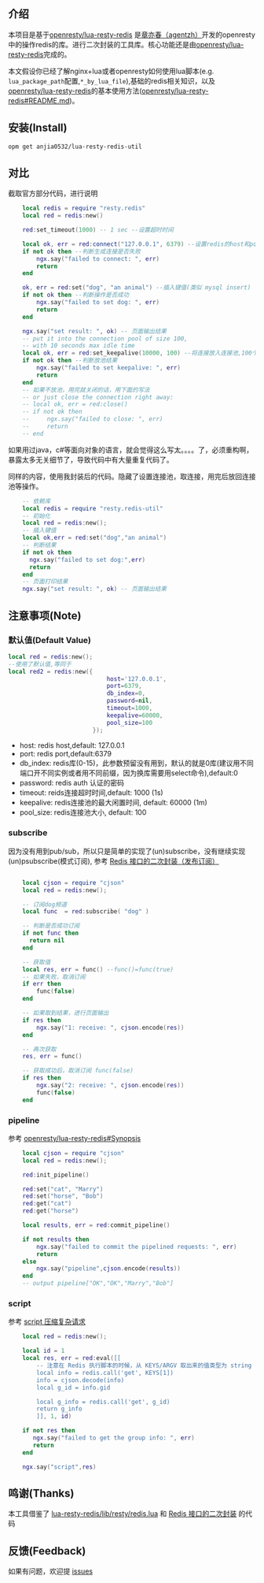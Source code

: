 
## 介绍

本项目是基于[openresty/lua-resty-redis][] 是[章亦春（agentzh）][agentzh]开发的openresty中的操作redis的库。进行二次封装的工具库。核心功能还是由[openresty/lua-resty-redis][]完成的。

本文假设你已经了解nginx+lua或者openresty如何使用lua脚本(e.g. `lua_package_path`配置,`*_by_lua_file`),基础的redis相关知识，以及[openresty/lua-resty-redis][]的基本使用方法([openresty/lua-resty-redis#README.md][README.md])。

## 安装(Install)

```bash
opm get anjia0532/lua-resty-redis-util
```

## 对比

截取官方部分代码，进行说明

```lua
    local redis = require "resty.redis"
    local red = redis:new()

    red:set_timeout(1000) -- 1 sec --设置超时时间

    local ok, err = red:connect("127.0.0.1", 6379) --设置redis的host和port
    if not ok then --判断生成连接是否失败
        ngx.say("failed to connect: ", err)
        return
    end

    ok, err = red:set("dog", "an animal") --插入键值(类似 mysql insert)
    if not ok then --判断操作是否成功
        ngx.say("failed to set dog: ", err)
        return
    end

    ngx.say("set result: ", ok) -- 页面输出结果
    -- put it into the connection pool of size 100,
    -- with 10 seconds max idle time
    local ok, err = red:set_keepalive(10000, 100) --将连接放入连接池,100个连接，最长10秒的闲置时间
    if not ok then --判断放池结果
        ngx.say("failed to set keepalive: ", err)
        return
    end
    -- 如果不放池，用完就关闭的话，用下面的写法
    -- or just close the connection right away:
    -- local ok, err = red:close()
    -- if not ok then
    --     ngx.say("failed to close: ", err)
    --     return
    -- end
```

如果用过java，c#等面向对象的语言，就会觉得这么写太。。。。了，必须重构啊，暴露太多无关细节了，导致代码中有大量重复代码了。

同样的内容，使用我封装后的代码。隐藏了设置连接池，取连接，用完后放回连接池等操作。

```lua
    -- 依赖库
    local redis = require "resty.redis-util"
    -- 初始化
    local red = redis:new();
    -- 插入键值
    local ok,err = red:set("dog","an animal")
    -- 判断结果
    if not ok then
      ngx.say("failed to set dog:",err)
      return
    end
    -- 页面打印结果
    ngx.say("set result: ", ok) -- 页面输出结果
```

## 注意事项(Note)

### 默认值(Default Value)

```lua
local red = redis:new();
--使用了默认值,等同于
local red2 = redis:new({
                            host='127.0.0.1',
                            port=6379,
                            db_index=0,
                            password=nil,
                            timeout=1000,
                            keepalive=60000,
                            pool_size=100
                        });
```

- host: redis host,default: 127.0.0.1
- port: redis port,default:6379
- db_index: redis库(0-15)，此参数预留没有用到，默认的就是0库(建议用不同端口开不同实例或者用不同前缀，因为换库需要用select命令),default:0
- password: redis auth 认证的密码
- timeout: reids连接超时时间,default: 1000 (1s)
- keepalive: redis连接池的最大闲置时间, default: 60000 (1m)
- pool_size: redis连接池大小, default: 100

### subscribe

因为没有用到pub/sub，所以只是简单的实现了(un)subscribe，没有继续实现(un)psubscribe(模式订阅), 参考 [Redis 接口的二次封装（发布订阅）][linkRedis接口的二次封装（发布订阅）]

```lua

    local cjson = require "cjson"
    local red = redis:new();

    -- 订阅dog频道
    local func  = red:subscribe( "dog" )

    -- 判断是否成功订阅
    if not func then
      return nil
    end

    -- 获取值
    local res, err = func() --func()=func(true)
    -- 如果失败，取消订阅
    if err then
        func(false)
    end

    -- 如果取到结果，进行页面输出
    if res then
        ngx.say("1: receive: ", cjson.encode(res))
    end

    -- 再次获取
    res, err = func()

    -- 获取成功后，取消订阅 func(false)
    if res then
        ngx.say("2: receive: ", cjson.encode(res))
        func(false)
    end

```

### pipeline

参考 [openresty/lua-resty-redis#Synopsis][]

```lua
    local cjson = require "cjson"
    local red = redis:new();

    red:init_pipeline()

    red:set("cat", "Marry")
    red:set("horse", "Bob")
    red:get("cat")
    red:get("horse")

    local results, err = red:commit_pipeline()

    if not results then
        ngx.say("failed to commit the pipelined requests: ", err)
        return
    else
        ngx.say("pipeline",cjson.encode(results))
    end
    -- output pipeline["OK","OK","Marry","Bob"]
```


### script

参考 [script 压缩复杂请求][linkScript压缩复杂请求]

```lua
    local red = redis:new();

    local id = 1
    local res, err = red:eval([[
        -- 注意在 Redis 执行脚本的时候，从 KEYS/ARGV 取出来的值类型为 string
        local info = redis.call('get', KEYS[1])
        info = cjson.decode(info)
        local g_id = info.gid

        local g_info = redis.call('get', g_id)
        return g_info
        ]], 1, id)

    if not res then
       ngx.say("failed to get the group info: ", err)
       return
    end

    ngx.say("script",res)
```


## 鸣谢(Thanks)

本工具借鉴了 [lua-resty-redis/lib/resty/redis.lua][] 和 [Redis 接口的二次封装][linkRedis接口的二次封装] 的代码

## 反馈(Feedback)

如果有问题，欢迎提 [issues][]

[openresty/lua-resty-redis]: https://github.com/openresty/lua-resty-redis
[agentzh]: https://github.com/agentzh
[README.md]: https://github.com/openresty/lua-resty-redis/blob/master/README.markdown
[linkScript压缩复杂请求]: https://moonbingbing.gitbooks.io/openresty-best-practices/content/redis/script.html
[openresty/lua-resty-redis#Synopsis]: https://github.com/openresty/lua-resty-redis/blob/master/README.markdown#synopsis
[linkRedis接口的二次封装（发布订阅）]: https://moonbingbing.gitbooks.io/openresty-best-practices/content/redis/pub_sub_package.html
[linkRedis接口的二次封装]: https://moonbingbing.gitbooks.io/openresty-best-practices/content/redis/out_package.html
[lua-resty-redis/lib/resty/redis.lua]: https://github.com/openresty/lua-resty-redis/blob/master/lib/resty/redis.lua
[issues]: https://github.com/anjia0532/lua-resty-redis-util/issues/new
